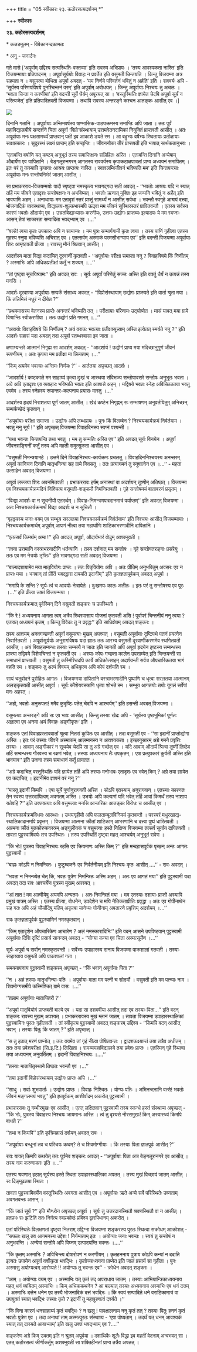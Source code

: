 +++
title = "05 स्वीकारः २३. कठोरसत्यदर्शनम् *"

+++
**स्वीकारः**

**२३. कठोरसत्यदर्शनम्**

\* कन्नडमूलम् - विवेकानन्दकामतः

\* अनु - जनार्दनः

गते मासे \[‘अपूर्वाम् उद्दिश्य सत्यस्थितिः वक्तव्या’ इति रावस्य अभिप्रायः । ‘तस्य आवश्यकता नास्ति’ इति विजयम्मायाः प्रतिपादनम् । अपूर्वासूर्ययोः विवाहः न प्रवर्तेत इति वसुमती चिन्तयति । किन्तु विजयम्मा अत्र सहमता न । वसुमत्या बोधिता अपूर्वा अवदत् - ‘मम निर्णये परिवर्तनं भवितुं न अर्हति’ इति । राववर्यः अपि - ‘सूर्यस्य परिणयविषये पुनश्चिन्तनं वरम्’ इति अपूर्वाम् अबोधयत् । किन्तु अपूर्वायाः निश्चयः तु अचलः । ‘भवता चिन्ता न करणीया’ इति वदन्ती सूर्ये धैर्यम् अपूरयत् सा । ‘वस्तुस्थितिः ज्ञायेत चेदपि अपूर्वा सूर्यं न परित्यजेत्’ इति प्रतिपादितवती विजयम्मा । तथापि रावस्य अन्तरङ्गे कश्चन आतङ्कः आसीत् एव ।\]

![](magazine_images/img-1659186591Dharavahini.jpg)

दिनानि गतानि । अपूर्वायाः अन्तिमवर्षस्य षाण्मासिक-पाठ्यक्रमस्य समाप्तिः अपि जाता । ततः पूर्वं महाविद्यालयीये सन्दर्शने चिता अपूर्वा ‘विप्रो’संस्थायाम् उत्तमवेतनदायिकां नियुक्तिं प्राप्तवती आसीत् । अतः अपूर्वायाः मनः पक्षसामर्थ्यं प्राप्तवान् पक्षी इव आकाशे डयते स्म । आ बहुभ्यः वर्षेभ्यः स्थितायाः प्रतीक्षायाः साक्षात्कारः । सुदूरस्थं लक्ष्यं प्राप्तम् इति सन्तृप्तिः । जीवननौका तीरं प्राप्तवती इति भावात् सार्थकतानुभवः ।

‘एतावन्ति वर्षाणि यत् कष्टम् अनुभूतं तस्य समाप्तिक्षणः सन्निहितः अस्ति । एतावन्ति दिनानि अन्येषाम् औदार्येण एव यापितानि । बेङ्गलूरुनगरम् आगतस्य राववर्यस्य कृपाकटाक्षपात्रतां प्राप्य अध्ययनं समापितम् । इतः परं तु कस्यापि कृपायाः आश्रयः प्राप्तव्यः नास्ति । स्वावलम्बिजीवनं भविष्यति मम’ इति चिन्तयन्त्याः अपूर्वायाः मनः सन्तोषनिर्भरं जातम् आसीत् ।

सा प्रभाकरराव-विजयम्मयोः पादौ स्पृष्ट्वा नमस्कृत्य भावगद्गदा सती अवदत् - ‘‘भवतोः आश्रयः यदि न स्यात् तर्हि मम जीवने एतादृशः सन्तोषक्षणः न अभविष्यत् । भवतोः ऋणात् मुक्तिः इह जन्मनि भवितुं न अर्हेत् इति भावयामि अहम् । अनाथायाः मम एतादृशं स्तरं प्राप्तुं सामर्थ्यं न आसीत् सर्वथा । भवन्तौ स्वगृहे आश्रयं दत्त्वा, भोजनादिकं व्यवस्थाप्य, विद्यालय-शुल्कभारमपि ऊढ्वा मम जीवनं सुस्थिरस्तरं प्रापितवन्तौ । एतस्य सर्वस्य कारणं भवतोः औदार्यम् एव । उन्नतविद्याभ्यासः करणीयः, उत्तमः उद्योगः प्राप्तव्यः इत्यादयः ये मम स्वप्नाः आसन् तेषां साकारता सम्पादिता भवद्भ्याम् एव ।...’’

‘‘वत्से! त्वया कृतः उपकारः अपि न सामान्यः । मम पुत्रः सन्मार्गगामी कृतः त्वया । तस्य पाणिं गृहीत्वा एतस्य गृहस्य स्नुषा भविष्यसि अचिरात् एव । एतत्सर्वम् अस्माकं परमसौभाग्याय एव’’ इति वदन्ती विजयम्मा अपूर्वायाः शिरः आमृष्टवती प्रीत्या । रावस्तु मौनं श्रितवान् आसीत् ।

आदर्शस्य माता विद्या कदाचित् दूरवाणीं कृतवती - ‘‘अपूर्वायाः परीक्षा समाप्ता ननु ? विवाहविषये किं निर्णीतम् ? अस्माभिः अपि अधिकप्रतीक्षां कर्तुं न शक्यम् ।...’’

‘‘तां पृष्ट्वा सूचयिष्यामः’’ इति अवदत् रावः । सूर्यः अपूर्वां परिणेतुं सज्जः अस्ति इति वक्तुं धैर्यं न उत्पन्नं तस्य मनसि ।

आदर्शः दूरवाण्या अपूर्वायाः सम्पर्कं संसाध्य अवदत् - ‘‘विप्रोसंस्थायाम् उद्योगः प्राप्स्यते इति वार्ता श्रुता मया । किं तन्निमित्तं मधुरं न दीयेत ?’’

‘‘प्रथममासस्य वेतनस्य प्राप्तेः अनन्तरं भविष्यति तत् । परीक्षायाः परिणामः उद्घोष्येत । मासं यावत् मया ग्रामे विश्रान्तिः स्वीकरणीया । ततः उद्योगं प्रति गमनम् ।...’’

‘‘आवयोः विवाहविषये किं निर्णीतम् ? अयं वराकः भवत्याः प्रतीक्षासूच्याम् अस्ति इत्येतत् स्मर्यते ननु ?’’ इति आदर्शः सहासं यदा अवदत् तदा अपूर्वा स्तब्धश्वासा इव जाता ।

क्षणाभ्यन्तरे आत्मानं निगृह्य सा आदर्शम् अवदत् - ‘‘आदर्शार्य ! उद्योगं प्राप्य मया मदिच्छानुगुणं जीवनं रूपणीयम् । अतः कृपया मम प्रतीक्षा मा क्रियताम् ।...’’

‘‘किम् अयमेव भवत्याः अन्तिमः निर्णयः ?’’ - आर्ततया अपृच्छत् आदर्शः ।

‘‘आदर्शार्य ! कष्टकाले मम साहाय्यं कृत्वा दुःखं च आस्थया संविभज्य सन्तोषावसरे सन्तोषः अनुभूतः भवता । अग्रे अपि एतादृशः एव व्यवहारः भविष्यति भवतः इति आशासे अहम् । मद्विषये भवतः स्नेहः अविच्छिन्नतया भवतु एवमेव । तस्य स्नेहस्य रूपान्तर-कल्पनाय प्रयासः मास्तु ।...’’

आदर्शस्य हृदयं निराशतया पूर्णं जातम् आसीत् । खेदं कष्टेन निगृह्णन् सः सम्भाषणम् अनुवर्तयितुम् अनिच्छन् सम्पर्कच्छेदं कृतवान् ।

‘‘अपूर्वायाः परीक्षा समाप्ता । उद्योगः अपि लब्धप्रायः । पुनः किं विलम्बेन ? निश्चयकार्यक्रमं निर्वर्तयाम । भवतु ननु सूर्य !’’ इति अपृच्छत् विजयम्मा विवाहदिनस्य स्वप्नं पश्यन्ती ।

‘‘यथा भवन्तः चिन्तयन्ति तथा भवतु । मम तु सम्मतिः अस्ति एव’’ इति अवदत् सूर्यः विनयेन । अपूर्वां जीवनसङ्गिनीं कर्तुं तस्य अपि महती समुत्सुकता आसीत् एव ।

‘‘वसुमतीं निमन्त्रयामहे । उत्तमे दिने विवाहनिश्चय-कार्यक्रमः प्रचलतु । विवाहदिननिश्चयस्य अनन्तरम् अपूर्वा कानिचन दिनानि मातृभगिन्या सह ग्रामे निवसतु । ततः प्रत्यागमनं तु स्नुषात्वेन एव ।...’’ - महता उत्साहेन अवदत् विजयम्मा ।

अपूर्वा लज्जया शिरः अवनमितवती । प्रभाकररावः हर्षम् अनास्थां वा अदर्शयन् तूष्णीम् अतिष्ठत् । विजयम्मा एव निश्चयकार्यक्रमदिनं निश्चित्य वसुमती-शङ्करौ निमन्त्रितवती । गृहे सन्तोषमयं वातावरणं प्रसृतम् ।

‘‘विद्या आदर्शः वा न सूचनीयौ एतदर्थम् । विवाह-निमन्त्रणपत्रदानमात्रं पर्याप्तम्’’ इति अवदत् विजयम्मा । अतः निश्चयकार्यक्रमार्थं विद्या आदर्शः च न सूचितौ ।

‘गृहद्वयस्य जनाः वयम् एव सम्भूय सरलतया निश्चयकार्यक्रमं निर्वर्तयाम’ इति निश्चयः आसीत् विजयम्मायाः । निश्चयकार्यक्रमार्थम् अपूर्वाम् आपणं नीत्वा तया महार्घाणि शाटिकाभरणादीनि दापितानि ।

‘‘एतत्सर्वं किमर्थम् अम्ब !’’ इति अवदत् अपूर्वा, औदार्यभारं वोढुम् अशक्नुवती ।

‘‘त्वया उत्तमानि वस्त्राभरणादीनि धर्तव्यानि । तस्य दर्शनात् मम सन्तोषः । गृहे सन्तोषतरङ्गाः प्रसरेयुः । ततः एव मम नेत्रयोः तृप्तिः’’ इति भावगद्गदा सती अवदत् विजयम्मा ।

‘‘बाल्यदशायामेव मया मातृवियोगः प्राप्तः । ततः पितृवियोगः अपि । अतः प्रीतिम् अनुभवितुम् अवसरः एव न प्राप्तः मया । भगवान् तां प्रीतिं भवद्द्वारा दापयति इदानीम्’’ इति कृतज्ञतापूर्वकम् अवदत् अपूर्वा ।

‘‘ममापि के सन्ति ? सूर्यः त्वं च आवयोः नेत्रायेते । दुःखमयः कालः अतीतः । इतः परं तु सन्तोषस्य एव पूरः ।...’’ इति प्रीत्या उक्तं विजयम्मया ।

निश्चयकार्यक्रमात् पूर्वस्मिन् दिने वसुमती शङ्करः च उपस्थितौ ।

‘‘किं रे ! अध्ययनाय आगता त्वम् अत्रैव स्थिरवासाय योजनां कृतवती असि ! पूर्वापरं चिन्तनीयं ननु त्वया ? एतावत् अध्ययनं कृतम् । किन्तु विवेकः तु न प्रवृद्धः’’ इति साधिक्षेपम् अवदत् शङ्करः ।

तस्य आशयम् अनवगच्छन्ती अपूर्वा वसुमत्याः मुखम् अपश्यत् । वसुमती अपूर्वायाः दृष्टिपथे पतनं प्रयत्नेन निवारितवती । अपूर्वासूर्ययोः अनुरागविषयः यदा ज्ञातः ततः आरभ्य वसुमती दूरवाणीकरणमेव स्थगितवती आसीत् । अयं विवाहसम्बन्धः तस्याः सम्मत्यै न जातः इति जानती अपि अपूर्वा हृदयेन इष्टस्य सम्बन्धस्य प्राप्त्या तद्विषये विशेषचिन्तां न कृतवती एव । अस्याः कोपः गच्छता कालेन उपशाम्येत् इति चिन्तयन्ती सा समाधानं प्राप्तवती । वसुमती तु कस्मिंश्चिदपि कार्ये अधिकोत्साहम् अदर्शयन्ती सर्वत्र औपचारिकतया भागं वहति स्म । शङ्करः तु अल्पं विषयम् अधिकृत्य अपि कोपं दर्शयति स्म ।

सायं चतुर्वादने पुरोहितः आगतः । विजयम्मया दापितानि वस्त्राभरणादीनि पुष्पाणि च धृत्वा सरलतया आत्मानम् अलङ्कृतवती आसीत् अपूर्वा । सूर्यः कौशेयवस्त्राणि धृत्वा शोभते स्म । सम्भूय आगतयोः तयोः युगलं सर्वेषां मनः अहरत् ।

‘‘अहो, भवतोः अनुरूपता! ममैव कुदृष्टिः पतेत् चेदपि न आश्चर्यम्’’ इति हसन्ती अवदत् विजयम्मा ।

वसुमत्याः अन्तरङ्गे अपि सः एव भावः आसीत् । किन्तु तस्याः खेदः अपि - ‘सूर्यस्य पृष्ठभूमिकां पूर्णतः अज्ञात्वा एव अनया अयं विवाहः अङ्गीकृतः’ इति ।

शङ्करः एतां विवाहप्रस्ताववार्तां श्रुत्वा नितरां कुपितः एव आसीत् । तदा वसुमती एव - ‘‘सा इदानीं प्राप्तोद्योगा अस्ति । इतः परं तस्याः जीवने अस्माकम् आलम्बनस्य न आवश्यकता । इच्छानुसारम् अग्रे गमने प्रवृत्तिः तस्याः । आवाम् अङ्गीकारं न सूचयेव चेदपि सा तु अग्रे गच्छेत् एव । यदि आवाम् औदार्यं श्रित्वा तूष्णीं तिष्ठेव तर्हि सम्बन्धस्य गौरवस्य च रक्षणं भवेत् । तस्याः अध्ययनाय तैः उपकृतम् । एषा प्रत्युपकारं कुर्वती अस्ति इति भावयाव’’ इति उक्त्वा तस्य समाधानं कर्तुं प्रायतत ।

‘‘अग्रे कदाचित् वस्तुस्थितिः यदि ज्ञायेत तर्हि अपि तस्याः मनोभावः एतादृशः एव भवेत् किम् ? अग्रे तया ज्ञायेत एव कदाचित् । इदानीमेव ज्ञापनं वरं ननु ?’’

‘‘मास्तु इदानीं किमपि । एषा सूर्ये पूर्णानुरागवती अस्ति । सोऽपि एतस्याम् अनुरागवान् । एतस्याः कारणतः तेन स्वस्य उत्तरदायित्वम् अवगतम् अस्ति । उभयोः अपि कल्याणं यदि भवेत् तर्हि आवां किमर्थं तस्य नाशाय यतेवहि ?’’ इति उक्तवत्याः अपि वसुमत्याः मनसि आन्तरिकः आतङ्कः विरोधः च आसीत् एव ।

निश्चयकार्यक्रमविधयः आरब्धाः । उभयगृहीयौ अपि फलताम्बूलविनिमयं कृतवन्तौ । परस्परं मधुरखाद्य-स्थालिकादानमपि प्रवृत्तम् । विजयम्मा आत्मना क्रीतां शाटिकाम् आभरणानि च दत्त्वा पुष्पं धारितवती । आत्मना क्रीतं युतकोरुकवस्त्रम् अङ्गुलीयकं च वसुमत्याः हस्ते निक्षिप्य विजयम्मा तत्सर्वं सूर्याय दापितवती । तावता पुट्टस्वामिवर्यः तत्र उपस्थितः । तस्य उपस्थितिं दृष्ट्वा महत् आश्चर्यम् अनुभूतं रावेण ।

‘‘किं भोः! पुत्रस्य विवाहनिश्चयः रहसि एव क्रियमाणः अस्ति किम् ?’’ इति मन्दहासपूर्वकं पृच्छन् अन्तः आगतः पुट्टस्वामी ।

‘‘बाह्यः कोऽपि न निमन्त्रितः । कुटुम्बजनैः एव निर्वर्तनीयम् इति निश्चयः कृतः आसीत् ....’’ - रावः अवदत् ।

‘‘भवता न निमन्त्र्येत चेत् किं, भवतः पुत्रेण निमन्त्रितः अस्मि अहम् । अतः एव आगतं मया’’ इति पुट्टस्वामी यदा अवदत् तदा रावः आश्चर्येण पुत्रस्य मुखम् अपश्यत् ।

‘‘आं तात ! मम आत्मीयेषु अयमपि अन्यतमः । अतः निमन्त्रितं मया । मम एतस्याः दशायाः प्राप्तौ अस्यापि प्रमुखं पात्रम् अस्ति । एतस्य प्रीत्या, बोधनेन, उपदेशेन च मयि नैतिकताप्रीतिः प्रवृद्धा । अतः एव गोपीनाथेन सह गतः अपि अहं चौर्यादिषु मतिम् अकृत्वा यानेभ्यः गोणीनाम् अवतारणे प्रवृत्तिम् अदर्शयम् ।...’’

रावः कृतज्ञतापूर्वकं पुट्टस्वामिनं नमस्कृतवान् ।

‘‘किम् एतादृशेन औपचारिकेण आचारेण ? अलं नमस्कारादिभिः’’ इति वदन् आसने उपविष्टवान् पुट्टस्वामी अपूर्वायाः दिशि दृष्टिं प्रसार्य सानन्दम् अवदत् - ‘‘योग्या कन्या एव चिता अस्मत्सूर्येण ।...’’

सूर्यः अपूर्वा च सर्वान् नमस्कृतवन्तौ । सर्वेभ्यः उपाहारस्य दानाय विजयम्मा पाकशालां गतवती । तस्याः साहाय्याय वसुमती अपि पाकशालां गता ।

समययापनाय पुट्टस्वामी शङ्करम् अपृच्छत् - ‘‘किं भवान् अपूर्वायाः पिता ?’’

‘‘न । अहं तस्याः मातृभगिन्याः पतिः । अपूर्वायाः माता मम पत्नी च सोदर्यौ । वसुमती इति मम पत्न्याः नाम । शिवमोग्गसमीपे कस्मिंश्चित् ग्रामे वासः ।...’’

‘‘तन्नाम अपूर्वायाः मातापितरौ ?’’

‘‘अपूर्वा मातृवियोगं प्राप्तवती बाल्ये एव । यदा सा दशवर्षीया आसीत् तदा एव तस्याः पिता...’’ इति वदन् शङ्करः रावस्य मुखम् अपश्यत् । प्रभाकररावस्य मुखं म्लानं जातम् । तावता विजयम्मा उपाहारस्थालिकां पुट्टस्वामिनः पुरतः गृहीतवती । तां स्वीकृत्य पुट्टस्वामी अवदत् शङ्करम् उद्दिश्य - ‘‘किमपि वदन् आसीत् भवान् । तस्याः पितुः किं जातम् ?’’ इति अपृच्छत् ।

‘‘स तु हठात् मरणं प्राप्नोत् । ततः वयमेव तां गृहं नीत्वा पोषितवन्तः । द्वादशकक्ष्यान्तं तया तत्रैव अधीतम् । ततः तया प्रवेशपरीक्षा (सि.इ.टि.) लिखिता । रामय्यमहाविद्यालये तया प्रवेशः प्राप्तः । एतस्मिन् गृहे स्थित्वा तया अध्ययनम् अनुवर्तितम् । इदानीं विवाहनिश्चयः ।....’’

‘‘तस्याः मातापितृस्थाने तिष्ठतः भवन्तौ एव ।...’’

‘‘तया इदानीं विप्रोसंस्थायाम् उद्योगः प्राप्तः अपि ।...’’

‘‘साधु । सर्वाः शुभवार्ताः । उद्योगः प्राप्तः । विवाहः निश्चितः । योग्यः पतिः । अभिनन्दनानि वत्से! भवतोः जीवनं मङ्गलमयं भवतु’’ इति हृत्पूर्वकम् आशीर्वादम् अकरोत् पुट्टस्वामी ।

प्रभाकररावः तु गम्भीरमुखः एव आसीत् । एतत् लक्षितवान् पुट्टस्वामी तस्य स्कन्धे हस्तं संस्थाप्य अपृच्छत् - ‘‘किं भोः, पुत्रस्य विवाहस्य निश्चयः जायमानः अस्ति । त्वं तु दृश्यसे नीरसमुखः! किम् अस्वास्थ्यं किमपि बाधते ?’’

‘‘तथा न किमपि’’ इति कृत्रिमहासं दर्शयन् अवदत् रावः ।

‘‘अपूर्वायाः बन्धूनां तव च परिचयः कथम्? ते च शिवमोग्गीयाः । किं तस्याः पिता ज्ञातपूर्वः आसीत् ?’’

रावः यावत् किमपि कथयेत् ततः पूर्वमेव शङ्करः अवदत् - ‘‘अपूर्वायाः पिता अत्र बेङ्गलूरुनगरे एव आसीत् । तस्य नाम करुणाकरः इति ।...’’

एतस्य श्रवणात् हठात् सूर्यस्य हस्ते स्थिता उपाहारस्थालिका अपतत् । तस्य मुखं विच्छायं जातम् आसीत् । सः दिङ्मूढतया स्थितः ।

तावता पुट्टस्वामिवर्येण वस्तुस्थितिः अवगता आसीत् एव । अपूर्वायाः ऋते अन्ये सर्वे परिस्थितेः उष्णताम् अवगतवन्तः आसन् ।

‘‘किं जातं सूर्य ?’’ इति मौग्ध्येन अपृच्छत् अपूर्वा । सूर्यः तु उत्तरदानस्थितौ श्रवणस्थितौ वा न आसीत् । हतप्रभः सः झटिति ततः निर्गत्य स्वप्रकोष्ठं प्रविश्य द्वारपिधानम् अकरोत् ।

एतां परिस्थितेः विलक्षणतां दृष्ट्वा नितराम् उद्विग्ना विजयम्मा शङ्करस्य पुरतः स्थित्वा सक्रोधम् आक्रोशत् - ‘‘सफलः खलु तव आगमनस्य उद्देशः ! निर्गम्यताम् इतः । अयोग्याः जनाः भवन्तः । स्वयं तु सन्तोषं न अनुभवन्ति । अन्येषां सन्तोषे अपि विघ्नम् उत्पादयन्ति भवन्तः ।....’’

‘‘किं कृतम् अस्माभिः ? अविचिन्त्य दोषारोपणं न करणीयम् । कृतहननाय पुत्राय कोऽपि कन्यां न ददाति इत्यतः उपायेन अपूर्वा वशीकृता भवद्भिः । कृतोच्चाध्ययना प्राप्येत इति जालं प्रसार्य सा गृहीता । पुनः अस्मासु अयोग्यत्वम् आरोप्यते !! अयोग्याः तु भवन्तः एव’’ - क्रोधेन अवदत् शङ्करः ।

‘‘आम् । अयोग्याः वयम् एव । अस्माभिः यत् कृतं तद् अपराधाय जातम् । तस्याः आभियान्त्रिकाध्ययनाय महत् धनं व्ययितम् अस्माभिः । किम् अधिककथनेन ? आ बाल्यात् तस्याः अध्ययनाय अस्माभिः एव धनं दत्तम् । अस्माभिः दत्तेन धनेन एव तस्यै भोजनादिकं दत्तं भवद्भिः । किं स्वयं सम्पादिते धने वराटिकामात्रं वा उपयुक्तं स्यात् भवद्भिः तस्याः कृते ? इदानीं तु महापुरुषत्वं दर्श्यते ।’’

‘‘किं विना कारणं धनसाहाय्यं कृतं भवद्भिः ? न खलु ! पापक्षालनाय ननु कृतं तत् ? तस्याः पितुः हननं कृतं भवतोः पुत्रेण एव । तदा अनाथां ताम् अस्मत्पुरतः संस्थाप्य - ‘एषा पोष्यताम् । तदर्थं यत् धनम् आवश्यकं स्यात् तत् दास्यते आवाभ्याम्’ इति खलु उक्तं भवद्भ्याम् एव ?....’’

शङ्करेण अग्रे किम् उक्तम् इति न श्रुतम् अपूर्वया । दशाधिकैः शूलैः विद्धा इव महतीं वेदनाम् अन्वभवत् सा । एतत् कठोरसत्यं जीर्णीकर्तुम् अशक्नुवती सा शक्तिहीनतां प्राप्य तत्रैव अपतत् ।

